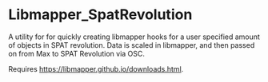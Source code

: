 # Libmapper_SpatRevolution
A utility for for quickly creating libmapper hooks for a user specified amount of objects in SPAT revolution. Data is scaled in libmapper, and then passed on from Max to SPAT Revolution via OSC.

Requires https://libmapper.github.io/downloads.html.
